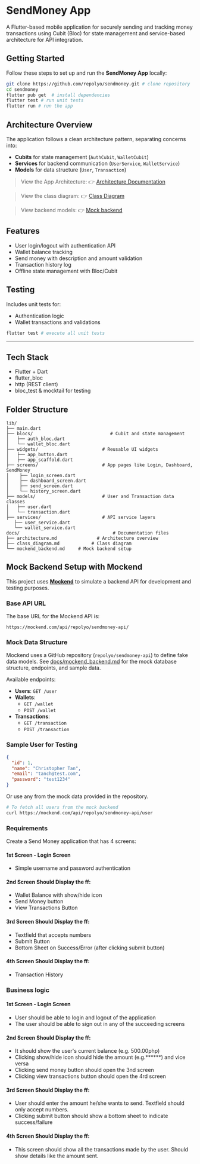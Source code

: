 # SendMoney App

A Flutter-based mobile application for securely sending and tracking money transactions using Cubit (Bloc) for state management and service-based architecture for API integration.

##  Getting Started
Follow these steps to set up and run the **SendMoney App** locally:
```bash
git clone https://github.com/repolyo/sendmoney.git # clone repository
cd sendmoney
flutter pub get  # install dependencies
flutter test # run unit tests
flutter run # run the app
```

##  Architecture Overview

The application follows a clean architecture pattern, separating concerns into:
- **Cubits** for state management (`AuthCubit`, `WalletCubit`)
- **Services** for backend communication (`UserService`, `WalletService`)
- **Models** for data structure (`User`, `Transaction`)

> View the App Architecture:
👉 [Architecture Documentation](docs/architecture.md)

> View the class diagram:
👉 [Class Diagram](docs/class_diagram.md)

> View backend models:
👉 [Mock backend](docs/mockend_backend.md)
 
##  Features
- User login/logout with authentication API
- Wallet balance tracking
- Send money with description and amount validation
- Transaction history log
- Offline state management with Bloc/Cubit


## Testing
Includes unit tests for:
- Authentication logic
- Wallet transactions and validations
```bash
flutter test # execute all unit tests
```
---

## Tech Stack
- Flutter + Dart
- flutter_bloc
- http (REST client)
- bloc_test & mocktail for testing

## Folder  Structure
```text
lib/
├── main.dart
├── blocs/                             # Cubit and state management
│   ├── auth_bloc.dart
│   └── wallet_bloc.dart
├── widgets/                        # Reusable UI widgets
│   ├── app_button.dart
│   ├── app_scaffold.dart
├── screens/                        # App pages like Login, Dashboard, SendMoney
│    ├── login_screen.dart
│    ├── dashboard_screen.dart
│    ├── send_screen.dart
│    └── history_screen.dart
├── models/                         # User and Transaction data classes
│   ├── user.dart
│   └── transaction.dart
├── services/                       # API service layers
   ├── user_service.dart
   └── wallet_service.dart
docs/                                   # Documentation files
├── architecture.md               # Architecture overview
├── class_diagram.md            # Class diagram
└── mockend_backend.md     # Mock backend setup
```

##  Mock Backend Setup with Mockend

This project uses [**Mockend**](https://mockend.com) to simulate a backend API for development and testing purposes.

### Base API URL
The base URL for the Mockend API is:
```
https://mockend.com/api/repolyo/sendmoney-api/
```

### Mock Data Structure
Mockend uses a GitHub repository (`repolyo/sendmoney-api`) to define fake data models.
See [docs/mockend_backend.md](docs/mockend_backend.md) for the mock database structure, endpoints, and sample data.

Available endpoints:
- **Users**: `GET /user`
- **Wallets**:
    - `GET /wallet`
    - `POST /wallet`
- **Transactions**:
    - `GET /transaction`
    - `POST /transaction`

### Sample User for Testing
```json
{
  "id": 1,
  "name": "Christopher Tan",
  "email": "tanch@test.com",
  "password": "test1234"
}
```
Or use any from the mock data provided in the repository.
```bash
# To fetch all users from the mock backend
curl https://mockend.com/api/repolyo/sendmoney-api/user
```

### Requirements
Create a Send Money application that has 4 screens:

#### 1st Screen - Login Screen
- Simple username and password authentication

#### 2nd Screen Should Display the ff:
- Wallet Balance with show/hide icon
- Send Money button
- View Transactions Button

#### 3rd Screen Should Display the ff:
- Textfield that accepts numbers
- Submit Button
- Bottom Sheet on Success/Error (after clicking submit button)

#### 4th Screen Should Display the ff:
- Transaction History

### Business logic

#### 1st Screen - Login Screen
- User should be able to login and logout of the application
- The user should be able to sign out in any of the succeeding screens

#### 2nd Screen Should Display the ff:
- It should show the user's current balance (e.g. 500.00php)
- Clicking show/hide icon should hide the amount (e.g.******) and vice versa
- Clicking send money button should open the 3nd screen
- Clicking view transactions button should open the 4rd screen

#### 3rd Screen Should Display the ff:
- User should enter the amount he/she wants to send. Textfield should only accept numbers.
- Clicking submit button should show a bottom sheet to indicate success/failure

#### 4th Screen Should Display the ff:
- This screen should show all the transactions made by the user. Should show details like the amount sent.



